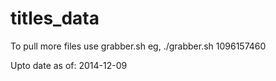 titles_data
===========
To pull more files use grabber.sh
eg, ./grabber.sh 1096157460

Upto date as of: 2014-12-09
